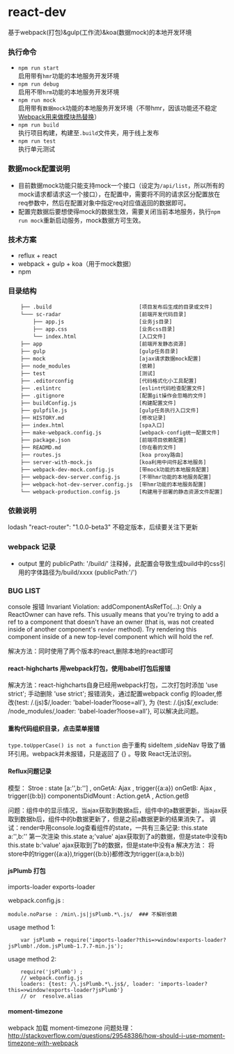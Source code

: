 # react-dev

基于webpack(打包)&gulp(工作流)&koa(数据mock)的本地开发环境

### 执行命令
 - `npm run start`  
   启用带有`hmr`功能的本地服务开发环境
 - `npm run debug`  
   启用不带`hrm`功能的本地服务开发环境
 - `npm run mock`  
   启用带有`数据mock`功能的本地服务开发环境（不带hmr，因该功能还不稳定[Webpack用来做模块热替换](http://segmentfault.com/a/1190000003872635)）
 - `npm run build`  
   执行项目构建，构建至`.build`文件夹，用于线上发布
 - `npm run test`  
   执行单元测试

### 数据mock配置说明
 - 目前数据mock功能只能支持mock一个接口（设定为`/api/list`，所以所有的mock请求都请求这一个接口），在配置中，需要将不同的请求区分配置放在req参数中，然后在配置对象中指定req对应值返回的数据即可。
 - 配置完数据后要想使得mock的数据生效，需要关闭当前本地服务，执行`npm run mock`重新启动服务，mock数据方可生效。

### 技术方案

 - reflux + react 
 - webpack + gulp + koa（用于mock数据）
 - npm

### 目录结构


        ├── .build                            [项目发布后生成的目录或文件]
        └─── sc-radar                         [前端开发代码目录]  
            ├── app.js                        [业务js目录]       
            ├── app.css                       [业务css目录]
            └── index.html                    [入口文件] 
        ├── app                               [前端开发静态资源]
        ├── gulp                              [gulp任务目录]
        ├── mock                              [ajax请求数据mock配置]
        ├── node_modules                      [依赖]
        ├── test                              [测试]
        ├── .editorconfig                     [代码格式化小工具配置]
        ├── .eslintrc                         [eslint代码检查配置文件]
        ├── .gitignore                        [配置git操作会忽略的文件]
        ├── buildConfig.js                    [构建配置文件]
        ├── gulpfile.js                       [gulp任务执行入口文件]
        ├── HISTORY.md                        [修改记录]
        ├── index.html                        [spa入口]
        ├── make-webpack.config.js            [webpack-config统一配置文件]
        ├── package.json                      [前端项目依赖配置]
        ├── READMD.md                         [你在看的文件]
        ├── routes.js                         [koa proxy路由]
        ├── server-with-mock.js               [koa利用中间件起本地服务]
        ├── webpack-dev-mock.config.js        [带mock功能的本地服务配置]
        ├── webpack-dev-server.config.js      [不带hmr功能的本地服务配置]
        ├── webpack-hot-dev-server.config.js  [带hmr功能的本地服务配置]
        └── webpack-production.config.js      [构建用于部署的静态资源文件配置]

### 依赖说明
  lodash
  "react-router": "1.0.0-beta3"  不稳定版本，后续要关注下更新


### webpack 记录

 - output 里的 publicPath: '/build/' 注释掉，此配置会导致生成build中的css引用的字体路径为/build/xxxx (publicPath:'/')

### BUG LIST

console 报错 Invariant Violation: addComponentAsRefTo(...): Only a ReactOwner can have refs. This usually means that you're trying to add a ref to a component that doesn't have an owner (that is, was not created inside of another component's `render` method). Try rendering this component inside of a new top-level component which will hold the ref.

解决方法：同时使用了两个版本的react,删除本地的react即可

#### react-highcharts 用webpack打包，使用babel打包后报错

解决方法：react-highcharts自身已经用webpack打包，二次打包时添加 'use strict'; 
手动删除 'use strict'; 报错消失，通过配置webpack config 的loader,修改{test: /\.(js)$/,loader: 'babel-loader?loose=all'}, 为 {test: /\.(js)$/,exclude: /node_modules/,loader: 'babel-loader?loose=all'}, 可以解决此问题。

#### 重构代码组织目录，点击菜单报错

`type.toUpperCase() is not a function` 
由于重构 sideItem ,sideNav 导致了循环引用。webpack并未报错，只是返回了 {} 。导致 React无法识别。

#### Reflux问题记录
模型：
    Stroe : state [a:'',b:''] ,
            onGetA: Ajax , trigger({a:a})
            onGetB: Ajax , trigger({b:b})
    componentsDidMount : Action.getA , Action.getB

问题：组件中的显示情况，当ajax获取到数据a后，组件中的a数据更新，当ajax获取到数据b后，组件中的b数据更新了，但是之前a数据更新的结果消失了。
调试：render中用console.log查看组件的state，一共有三条记录:
    this.state a:'',b:'' 第一次渲染
    this.state a;'value' ajax获取到了a的数据，但是state中没有b
    this.state b:'value' ajax获取到了b的数据，但是state中没有a
解决方法：
    将store中的trigger({a:a}),trigger({b:b})都修改为trigger({a:a,b:b})

#### jsPlumb 打包 

imports-loader 
exports-loader 

webpack.config.js :

    module.noParse : /min\.js|jsPlumb.*\.js/  ### 不解析依赖


usage method 1:

        var jsPlumb = require('imports-loader?this=>window!exports-loader?jsPlumb!./dom.jsPlumb-1.7.7-min.js');

usage method 2: 

        require('jsPlumb') ;
        // webpack.config.js 
        loaders: {test: /\.jsPlumb.*\.js$/, loader: 'imports-loader?this=>window!exports-loader?jsPlumb'}
        // or  resolve.alias 

#### moment-timezone 

webpack 加载 moment-timezone 问题处理：
http://stackoverflow.com/questions/29548386/how-should-i-use-moment-timezone-with-webpack
